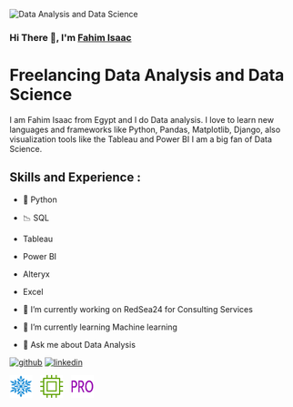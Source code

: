
![Data Analysis and Data Science ](https://media-exp2.licdn.com/dms/image/C4D16AQGBogQlF7sriw/profile-displaybackgroundimage-shrink_350_1400/0/1522770730415?e=1663804800&v=beta&t=RkYDIn9rfOkUbt8k0_k2yx5y5sAaVdxooaS_FuQrhuU)

### Hi There 👋, I'm [Fahim Isaac](https://www.linkedin.com/in/fahim-isaac/)
# Freelancing Data Analysis and Data Science 

I am Fahim Isaac from Egypt and I do Data analysis. I love to learn new languages and frameworks like Python, Pandas, Matplotlib, Django, also visualization tools like the Tableau and Power BI I am a big fan of Data Science.

## Skills and Experience : 
- 🐍 Python
- 📉 SQL
- Tableau
- Power BI
- Alteryx
-  Excel

- 🔭 I’m currently working on RedSea24 for Consulting Services 
- 🌱 I’m currently learning Machine learning  
- 💬 Ask me about Data Analysis  


[<img src='https://cdn.jsdelivr.net/npm/simple-icons@3.0.1/icons/github.svg' alt='github' height='40'>](https://github.com/https://github.com/fahimguide)  [<img src='https://cdn.jsdelivr.net/npm/simple-icons@3.0.1/icons/linkedin.svg' alt='linkedin' height='40'>](https://www.linkedin.com/in/https://www.linkedin.com/in/fahim-isaac//)  

<a href='https://archiveprogram.github.com/'><img src='https://raw.githubusercontent.com/acervenky/animated-github-badges/master/assets/acbadge.gif' width='40' height='40'></a> <a href='https://docs.github.com/en/developers'><img src='https://raw.githubusercontent.com/acervenky/animated-github-badges/master/assets/devbadge.gif' width='40' height='40'></a> <a href='https://github.com/pricing'><img src='https://raw.githubusercontent.com/acervenky/animated-github-badges/master/assets/pro.gif' width='40' height='40'></a>
